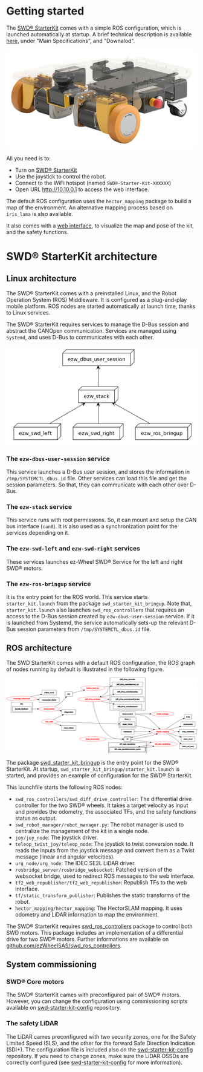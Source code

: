 # Getting started

The [SWD® StarterKit](https://www.ez-wheel.com/en/development-kit-for-agv-and-amr) comes with a simple ROS configuration, which is launched
automatically at startup. A brief technical description is available [here](https://www.ez-wheel.com/en/development-kit-for-agv-and-amr), under "Main Specifications", and "Downalod".

![SWD® StarterKit](figs/starterkit-ez-wheel.png)

All you need is to:

- Turn on [SWD® StarterKit](https://www.ez-wheel.com/en/development-kit-for-agv-and-amr)
- Use the joystick to control the robot.
- Connect to the WiFi hotspot (named `SWD®-Starter-Kit-XXXXXX`)
- Open URL <http://10.10.0.1> to access the web interface.

The default ROS configuration uses the `hector_mapping` package to build a map of the environment. An alternative mapping process based on `iris_lama` is also available.

It also comes with a [web interface](http://10.10.0.1), to visualize the map and pose of the kit, and the safety functions.

# SWD® StarterKit architecture

## Linux architecture

The SWD® StarterKit comes with a preinstalled Linux, and the Robot Operation System (ROS) Middleware. It is configured as a plug-and-play mobile platform. ROS nodes are started automatically at launch time, thanks to Linux services.

The SWD® StarterKit requires services to manage the D-Bus session and abstract the CANOpen communication. Services are managed using `Systemd`, and uses D-Bus to communicates with each other.

![SWD® StarterKit D-Bus Graph](figs/starterkit-dbusgraph.png "SWD® StarterKit D-Bus Graph")

### The `ezw-dbus-user-session` service

This service launches a D-Bus user session, and stores the information in `/tmp/SYSTEMCTL_dbus.id` file. Other services can load this file and get the session parameters. So that, they can communicate with each other over D-Bus.

### The `ezw-stack` service

This service runs with root permissions. So, it can mount and setup the CAN bus interface (`can0`). It is also used as a synchronization point for the services depending on it.

### The `ezw-swd-left` and `ezw-swd-right` services

These services launches ez-Wheel SWD® Service for the left and right SWD® motors.

### The `ezw-ros-bringup` service

It is the entry point for the ROS world. This service starts `starter_kit.launch` from the package `swd_starter_kit_bringup`. Note that, `starter_kit.launch` also launches `swd_ros_controllers` that requires an access to the D-Bus session created by `ezw-dbus-user-session` service. If it is launched from Systemd, the service automatically sets-up the relevant D-Bus session
parameters from `/tmp/SYSTEMCTL_dbus.id` file.

## ROS architecture

The SWD StarterKit comes with a default ROS configuration, the ROS graph of nodes running by default is illustrated in the following figure.

![SWD® StarterKit ROS Graph](figs/starterkit-rosgraph.png "SWD® StarterKit ROS Graph")

The package [swd_starter_kit_bringup](https://github.com/ezWheelSAS/swd_starter_kit_bringup) is the entry point for the SWD® StarterKit. At startup, `swd_starter_kit_bringup/starter_kit.launch` is started, and provides an example of configuration for the SWD® StarterKit.

This launchfile starts the following ROS nodes:

- `swd_ros_controllers/swd_diff_drive_controller`: The differential drive controller for the two SWD® wheels. It takes a target velocity as input and provides the odometry, the associated TFs, and the safety functions status as output.
- `swd_robot_manager/robot_manager.py`: The robot manager is used to centralize the management of the kit in a single node.
- `joy/joy_node`: The joystick driver.
- `teleop_twist_joy/teleop_node`: The joystick to twist conversion node. It reads the inputs from the joystick message and convert them as a Twist message (linear and angular velocities).
- `urg_node/urg_node`: The IDEC SE2L LiDAR driver.
- `rosbridge_server/rosbridge_websocket`: Patched version of the websocket bridge, used to redirect ROS messages to the web interface.
- `tf2_web_republisher/tf2_web_republisher`: Republish TFs to the web interface.
- `tf/static_transform_publisher`: Publishes the static transforms of the robot.
- `hector_mapping/hector_mapping`: The HectorSLAM mapping. It uses odometry and LiDAR information to map the environment.

The SWD® StarterKit requires [swd_ros_controllers](https://github.com/ezWheelSAS/swd_ros_controllers) package to control both SWD motors. This package includes an implementation of a differential drive for two SWD® motors. Further informations are available on [github.com/ezWheelSAS/swd_ros_controllers](https://github.com/ezWheelSAS/swd_ros_controllers).

## System commissioning
### SWD® Core motors
The SWD® StarterKit cames with preconfigured pair of SWD® motors. However, you can change the configuration using commissioning scripts available on [swd-starter-kit-config](https://github.com/ezWheelSAS/swd-starter-kit-config) repository.

### The safety LiDAR
The LiDAR cames preconfigured with two security zones, one for the Safety Limited Speed (SLS), and the other for the forward Safe Direction Indication (SDI+). The configuration file is included also on the [swd-starter-kit-config](https://github.com/ezWheelSAS/swd-starter-kit-config) repository. If you need to change zones, make sure the LiDAR OSSDs are correctly configured (see [swd-starter-kit-config](https://github.com/ezWheelSAS/swd-starter-kit-config) for more information).

